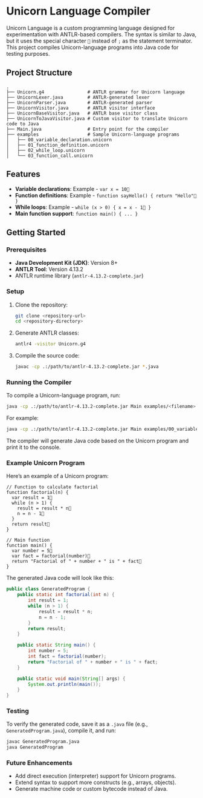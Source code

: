 # Unicorn Language Compiler

Unicorn Language is a custom programming language designed for experimentation with ANTLR-based compilers. The syntax is similar to Java, but it uses the special character `🦄` instead of `;` as the statement terminator. This project compiles Unicorn-language programs into Java code for testing purposes.

## Project Structure

```
.
├── Unicorn.g4                # ANTLR grammar for Unicorn language
├── UnicornLexer.java         # ANTLR-generated lexer
├── UnicornParser.java        # ANTLR-generated parser
├── UnicornVisitor.java       # ANTLR visitor interface
├── UnicornBaseVisitor.java   # ANTLR base visitor class
├── UnicornToJavaVisitor.java # Custom visitor to translate Unicorn code to Java
├── Main.java                 # Entry point for the compiler
├── examples                  # Sample Unicorn-language programs
│   ├── 00_variable_declaration.unicorn
│   ├── 01_function_definition.unicorn
│   ├── 02_while_loop.unicorn
│   └── 03_function_call.unicorn
```

## Features
- **Variable declarations**: Example - `var x = 10🦄`
- **Function definitions**: Example - `function sayHello() { return "Hello"🦄 }`
- **While loops**: Example - `while (x > 0) { x = x - 1🦄 }`
- **Main function support**: `function main() { ... }`

## Getting Started

### Prerequisites
- **Java Development Kit (JDK)**: Version 8+
- **ANTLR Tool**: Version 4.13.2
- ANTLR runtime library (`antlr-4.13.2-complete.jar`)

### Setup
1. Clone the repository:
   ```bash
   git clone <repository-url>
   cd <repository-directory>
   ```

2. Generate ANTLR classes:
   ```bash
   antlr4 -visitor Unicorn.g4
   ```

3. Compile the source code:
   ```bash
   javac -cp .:/path/to/antlr-4.13.2-complete.jar *.java
   ```

### Running the Compiler
To compile a Unicorn-language program, run:
```bash
java -cp .:/path/to/antlr-4.13.2-complete.jar Main examples/<filename>.unicorn
```

For example:
```bash
java -cp .:/path/to/antlr-4.13.2-complete.jar Main examples/00_variable_declaration.unicorn
```

The compiler will generate Java code based on the Unicorn program and print it to the console.

### Example Unicorn Program
Here’s an example of a Unicorn program:
```unicorn
// Function to calculate factorial
function factorial(n) {
  var result = 1🦄
  while (n > 1) {
    result = result * n🦄
    n = n - 1🦄
  }
  return result🦄
}

// Main function
function main() {
  var number = 5🦄
  var fact = factorial(number)🦄
  return "Factorial of " + number + " is " + fact🦄
}
```

The generated Java code will look like this:
```java
public class GeneratedProgram {
    public static int factorial(int n) {
        int result = 1;
        while (n > 1) {
            result = result * n;
            n = n - 1;
        }
        return result;
    }

    public static String main() {
        int number = 5;
        int fact = factorial(number);
        return "Factorial of " + number + " is " + fact;
    }

    public static void main(String[] args) {
        System.out.println(main());
    }
}
```

### Testing
To verify the generated code, save it as a `.java` file (e.g., `GeneratedProgram.java`), compile it, and run:
```bash
javac GeneratedProgram.java
java GeneratedProgram
```

### Future Enhancements
- Add direct execution (interpreter) support for Unicorn programs.
- Extend syntax to support more constructs (e.g., arrays, objects).
- Generate machine code or custom bytecode instead of Java.

